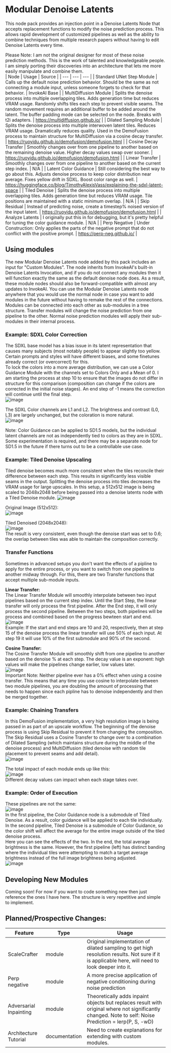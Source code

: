 # Modular Denoise Latents
This node pack provides an injection point in a Denoise Latents Node that accepts replacement functions to modify the noise prediction process. This allows rapid development of customized pipelines as well as the ability to combine techniques from multiple research papers without having to edit Denoise Latents every time.  

Please Note: I am not the original designer for most of these noise prediction methods. This is the work of talented and knowledgeable people. I am simply porting their discoveries into an architecture that lets me more easily manipulate and combine them.  
| Node | Usage | Source |
| --- | --- | --- |
| Standard UNet Step Module | Calls up the default noise prediction behavior. Should be the same as not connecting a module input, unless someone forgets to check for that behavior. | InvokeAI Base |
| MultiDiffusion Module | Splits the denoise process into multiple overlapping tiles. Adds generation time but reduces VRAM usage. Randomly shifts tiles each step to prevent visible seams. The random movement requires an additional buffer to be added around the latent. The buffer padding mode can be selected on the node. Breaks with t2i adapters. | https://multidiffusion.github.io/ |
| Dilated Sampling Module | Splits the denoise process into multiple interwoven latent tiles. Reduces VRAM usage. Dramatically reduces quality. Used in the DemoFusion process to maintain structure for MultiDiffusion via a cosine decay transfer. | https://ruoyidu.github.io/demofusion/demofusion.html |
| Cosine Decay Transfer | Smoothly changes over from one pipeline to another based on the remaining denoise value. Higher decay values swap over sooner. | https://ruoyidu.github.io/demofusion/demofusion.html |
| Linear Transfer | Smoothly changes over from one pipeline to another based on the current step index. | N/A |
| Latent Color Guidance | Still considering the best way to go about this. Adjusts denoise process to keep color distribution near average. Fixes yellow drift in SDXL. Boost color range as well. | https://huggingface.co/blog/TimothyAlexisVass/explaining-the-sdxl-latent-space |
| Tiled Denoise | Splits the denoise process into multiple overlapping tiles. Adds generation time but reduces VRAM usage. Tile positions are maintained with a static minimum overlap. | N/A |
| Skip Residual | Instead of predicting noise, create a timestep% noised version of the input latent. | https://ruoyidu.github.io/demofusion/demofusion.html |
| Analyze Latents | I originally put this in for debugging, but it's pretty helpful for tuning the color guidance module. | N/A |
| Perp Negative | Under Construction: Only applies the parts of the negative prompt that do not conflict with the positive prompt. | https://perp-neg.github.io/ |

## Using modules
The new Modular Denoise Latents node added by this pack includes an input for "Custom Modules". The node inherits from InvokeAI's built-in Denoise Latents Invocation, and if you do not connect any modules then it will function exactly the same as the default denoise node does. As a result, these module nodes should also be forward-compatible with almost any updates to InvokeAI. You can use the Modular Denoise Latents node anywhere that you would use the normal node in case you want to add modules in the future without having to remake the rest of the connections.  
Modules can be connected into each other as sub-modules in a tree structure. Transfer modules will change the noise prediction from one pipeline to the other. Normal noise prediction modules will apply their sub-modules in their internal process.

### Example: SDXL Color Correction
The SDXL base model has a bias issue in its latent representation that causes many subjects (most notably people) to appear slightly too yellow. Certain prompts and styles will have different biases, and some finetunes already correct (or overcorrect) for this.  
To lock the colors into a more average distribution, we can use a Color Guidance Module with the channels set to Colors Only and a Mean of 0. I am starting the process at step 10 to ensure that the images do not differ in structure for this comparison (composition can change if the colors are corrected in the initial noise stages). An end step of -1 means the correction will continue until the final step.  
![image](https://github.com/dunkeroni/InvokeAI_ModularDenoiseNodes/assets/3298737/4c9fdfd0-ed7e-4e8d-9112-cea6509ecb5b)  

The SDXL Color channels are L1 and L2. The brightness and contrast (L0, L3) are largely unchanged, but the coloration is more natural.  
![image](https://github.com/dunkeroni/InvokeAI_ModularDenoiseNodes/assets/3298737/d7d07ad6-ff97-4e8a-b7ca-a0f526ca2229)  

Note: Color Guidance can be applied to SD1.5 models, but the individual latent channels are not as independently tied to colors as they are in SDXL. Some experimentation is required, and there may be a separate node for SD1.5 in the future if there turns out to be a controllable use case.  

### Example: Tiled Denoise Upscaling
Tiled denoise becomes much more consistent when the tiles reconcile their difference between each step. This results in significantly less visible seams in the output. Splitting the denoise process into tiles decreases the VRAM usage for large upscales. In this setup, a 512x512 image is being scaled to 2048x2048 before being passed into a denoise latents node with a Tiled Denoise module.
![image](https://github.com/dunkeroni/InvokeAI_ModularDenoiseNodes/assets/3298737/f2f800bd-1d6f-491f-b2c6-736ca13a6369)  


Original Image (512x512):  
![image](https://github.com/dunkeroni/InvokeAI_ModularDenoiseNodes/assets/3298737/4ef9eb88-4ac0-4e00-92cf-e2cdbf160547)  

Tiled Denoised (2048x2048):  
![image](https://github.com/dunkeroni/InvokeAI_ModularDenoiseNodes/assets/3298737/20a8d545-8105-4c71-b821-e98132f53ef2)  
The result is very consistent, even though the denoise start was set to 0.6; the overlap between tiles was able to maintain the composition correctly.

### Transfer Functions
Sometimes in advanced setups you don't want the effects of a pipline to apply for the entire process, or you want to switch from one pipeline to another midway through. For this, there are two Transfer functions that accept multiple sub-module inputs.  

**Linear Transfer:**  
The Linear Transfer Module will smoothly interpolate between two input pipelines based on the current step index. Until the Start Step, the linear transfer will only process the first pipeline. After the End step, it will only process the second pipeline. Between the two steps, both pipelines will be process and combined based on the progress bewteen start and end.  
![image](https://github.com/dunkeroni/InvokeAI_ModularDenoiseNodes/assets/3298737/be5f95c4-6726-4316-be1e-682c25e702bd)  
Example: If the start and end steps are 10 and 20, respectively, then at step 15 of the denoise process the linear transfer will use 50% of each input. At step 19 it will use 10% of the first submodule and 90% of the second.  

**Cosine Transfer:**   
The Cosine Transfer Module will smoothly shift from one pipeline to another based on the denoise % at each step. The decay value is an exponent: high values will make the pipelines change earlier, low values later.  
![image](https://github.com/dunkeroni/InvokeAI_ModularDenoiseNodes/assets/3298737/d523a1f4-0d05-4c72-92af-36fdf48113b7)  
Important Note: Neither pipeline ever has a 0% effect when using a cosine transfer. This means that any time you use cosine to interpolate between two module pipelines, you are doubling the amount of processing that needs to happen since each pipline has to denoise independently and then be merged together.  

### Example: Chaining Transfers
In this DemoFusion implementation, a very high resolution image is being passed in as part of an upscale workflow. The beginning of the denoise process is using Skip Residual to prevent it from changing the composition. The Skip Residual uses a Cosine Transfer to change over to a combination of Dilated Sampling (which maintains structure during the middle of the denoise process) and MultiDiffusion (tiled denoise with random tile placement to prevent seams and add detail).  
![image](https://github.com/dunkeroni/InvokeAI_ModularDenoiseNodes/assets/3298737/d8c532f6-3b97-4182-9b1d-7246de9c9241)  

The total impact of each module ends up like this:  
![image](https://github.com/dunkeroni/InvokeAI_ModularDenoiseNodes/assets/3298737/f0c49d22-0e6f-404c-94c5-317eb7b015b1)  
Different decay values can impact when each stage takes over.

### Example: Order of Execution
These pipelines are not the same:  
![image](https://github.com/dunkeroni/InvokeAI_ModularDenoiseNodes/assets/3298737/3c2b1ef4-34bc-466e-b2c8-8af6dc35f019)  
In the first pipeline, the Color Guidance node is a submodule of Tiled Denoise. As a result, color guidance will be applied to each tile individually. In the second pipeline, Tiled Denoise is a submodule of Color Guidance, so the color shift will affect the average for the entire image outside of the tiled denoise process.  
Here you can see the effects of the two. In the end, the total average brightness is the same. However, the first pipeline (left) has distinct banding where the individual tiles were attempting to match a target average brightness instead of the full image brightness being adjusted.  
![image](https://github.com/dunkeroni/InvokeAI_ModularDenoiseNodes/assets/3298737/0d9bc95a-52bd-4ba6-9f27-284cf2887652)

## Developing New Modules
Coming soon! For now if you want to code something new then just reference the ones I have here. The structure is very repetitive and simple to implement.

## Planned/Prospective Changes:  
| Feature | Type | Usage |
| --- | --- | --- |
| ScaleCrafter | module | Original implementation of dilated sampling to get high resolution results. Not sure if it is applicable here, will need to look deeper into it. |
| Perp negative | module | A more precise application of negative conditioning during noise prediction |
| Adversarial Inpainting | module | Theoretically adds inpaint objects but replaces result with original where not significantly changed. Note to self: Noise Prediction = lerp(P, S, -wD) |
| Architecture Tutorial | documentation | Need to create explanations for extending with custom modules. |
